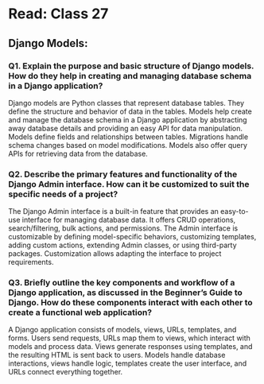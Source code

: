 # Read: Class 27

## Django Models:

### Q1. Explain the purpose and basic structure of Django models. How do they help in creating and managing database schema in a Django application?

Django models are Python classes that represent database tables. They define the structure and behavior of data in the tables. Models help create and manage the database schema in a Django application by abstracting away database details and providing an easy API for data manipulation. Models define fields and relationships between tables. Migrations handle schema changes based on model modifications. Models also offer query APIs for retrieving data from the database.


### Q2. Describe the primary features and functionality of the Django Admin interface. How can it be customized to suit the specific needs of a project?

The Django Admin interface is a built-in feature that provides an easy-to-use interface for managing database data. It offers CRUD operations, search/filtering, bulk actions, and permissions. The Admin interface is customizable by defining model-specific behaviors, customizing templates, adding custom actions, extending Admin classes, or using third-party packages. Customization allows adapting the interface to project requirements.


### Q3. Briefly outline the key components and workflow of a Django application, as discussed in the Beginner’s Guide to Django. How do these components interact with each other to create a functional web application?

A Django application consists of models, views, URLs, templates, and forms. Users send requests, URLs map them to views, which interact with models and process data. Views generate responses using templates, and the resulting HTML is sent back to users. Models handle database interactions, views handle logic, templates create the user interface, and URLs connect everything together.




